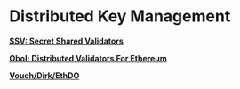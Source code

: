 # Distributed Key Management

[**SSV: Secret Shared Validators**](https://ssv.network)

[**Obol: Distributed Validators For Ethereum**](https://obol.tech)

[**Vouch/Dirk/EthDO**](https://github.com/attestantio/dirk/blob/master/docs/distributed_key_generation.md)
